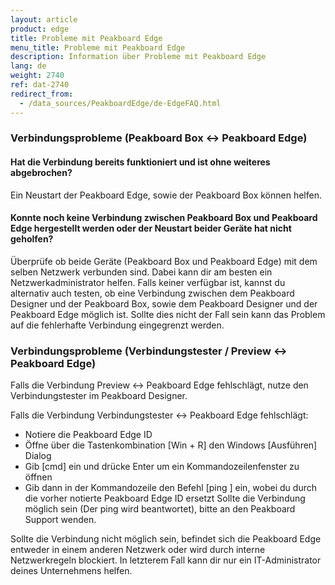```yaml
---
layout: article
product: edge
title: Probleme mit Peakboard Edge
menu_title: Probleme mit Peakboard Edge
description: Information über Probleme mit Peakboard Edge
lang: de
weight: 2740
ref: dat-2740
redirect_from:
  - /data_sources/PeakboardEdge/de-EdgeFAQ.html
---
```


### Verbindungsprobleme (Peakboard Box ↔︎ Peakboard Edge)

#### Hat die Verbindung bereits funktioniert und ist ohne weiteres abgebrochen?

Ein Neustart der Peakboard Edge, sowie der Peakboard Box können helfen.

#### Konnte noch keine Verbindung zwischen Peakboard Box und Peakboard Edge hergestellt werden oder der Neustart beider Geräte hat nicht geholfen?

Überprüfe ob beide Geräte (Peakboard Box und Peakboard Edge) mit dem selben Netzwerk verbunden sind. Dabei kann dir am besten ein Netzwerkadministrator helfen. Falls keiner verfügbar ist, kannst du alternativ auch testen, ob eine Verbindung zwischen dem Peakboard Designer und der Peakboard Box, sowie dem Peakboard Designer und der Peakboard Edge möglich ist. Sollte dies nicht der Fall sein kann das Problem auf die fehlerhafte Verbindung eingegrenzt werden.

### Verbindungsprobleme (Verbindungstester / Preview ↔︎ Peakboard Edge)

Falls die Verbindung Preview ↔︎ Peakboard Edge fehlschlägt, nutze den Verbindungstester im Peakboard Designer.

Falls die Verbindung Verbindungstester ↔︎ Peakboard Edge fehlschlägt:

* Notiere die Peakboard Edge ID
* Öffne über die Tastenkombination [Win + R] den Windows [Ausführen] Dialog
* Gib [cmd] ein und drücke Enter um ein Kommandozeilenfenster zu öffnen
* Gib dann in der Kommandozeile den Befehl [ping <Edge ID>] ein, wobei du <Edge ID> durch die vorher notierte Peakboard Edge ID ersetzt
Sollte die Verbindung möglich sein (Der ping wird beantwortet), bitte an den Peakboard Support wenden.

Sollte die Verbindung nicht möglich sein, befindet sich die Peakboard Edge entweder in einem anderen Netzwerk oder wird durch interne Netzwerkregeln blockiert. In letzterem Fall kann dir nur ein IT-Administrator deines Unternehmens helfen.
